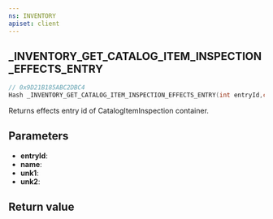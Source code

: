 ```yaml
---
ns: INVENTORY
apiset: client
---
```

## _INVENTORY_GET_CATALOG_ITEM_INSPECTION_EFFECTS_ENTRY

```c
// 0x9D21B185ABC2DBC4
Hash _INVENTORY_GET_CATALOG_ITEM_INSPECTION_EFFECTS_ENTRY(int entryId,const char* name,BOOL unk1,BOOL unk2);
```

Returns effects entry id of CatalogItemInspection container.

## Parameters
* **entryId**:
* **name**:
* **unk1**:
* **unk2**:

## Return value

